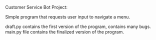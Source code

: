 Customer Service Bot Project:

Simple program that requests user input to navigate a menu.

draft.py contains the first version of the program, contains many bugs.
main.py file contains the finalized version of the program.
